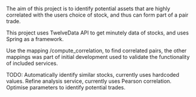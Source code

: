 The aim of this project is to identify potential assets that are highly correlated with the users choice of stock, and thus can form part of a pair trade.

This project uses TwelveData API to get minutely data of stocks, and uses Spring as a framework.

Use the mapping /compute_correlation, to find correlated pairs, the other mappings was part of initial development used to validate the functionality of included services.

TODO:
Automatically identify similar stocks, currently uses hardcoded values.
Refine analysis service, currently uses Pearson correlation.
Optimise parameters to identify potential trades.
